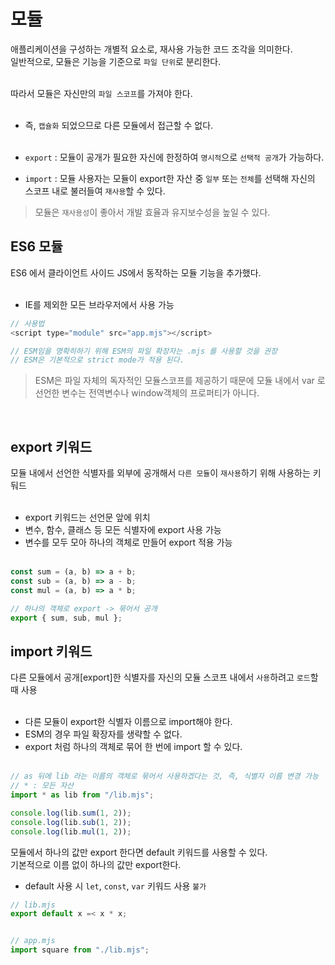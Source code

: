

# 모듈

애플리케이션을 구성하는 개별적 요소로, 재사용 가능한 코드 조각을 의미한다.<br>
일반적으로, 모듈은 기능을 기준으로 `파일 단위`로 분리한다.<br><br>

따라서 모듈은 자신만의 `파일 스코프`를 가져야 한다.<br><br>

- 즉, `캡슐화` 되었으므로 다른 모듈에서 접근할 수 없다.<br><br>

- `export` : 모듈이 공개가 필요한 자신에 한정하여 `명시적`으로 `선택적 공개`가 가능하다.<br>
- `import` : 모듈 사용자는 모듈이 export한 자산 중 `일부` 또는 `전체`를 선택해 자신의 스코프 내로 불러들여 `재사용`할 수 있다.<br>


> 모듈은 `재사용성`이 좋아서 개발 효율과 유지보수성을 높일 수 있다.<br>

## ES6 모듈

ES6 에서 클라이언트 사이드 JS에서 동작하는 모듈 기능을 추가했다.<br><br>

- IE를 제외한 모든 브라우저에서 사용 가능<br>

```JavaScript
// 사용법
<script type="module" src="app.mjs"></script>

// ESM임을 명확히하기 위해 ESM의 파일 확장자는 .mjs 를 사용할 것을 권장
// ESM은 기본적으로 strict mode가 적용 된다.
```

> ESM은 파일 자체의 독자적인 모듈스코프를 제공하기 때문에 모듈 내에서 var 로 선언한 변수는 전역변수나 window객체의 프로퍼티가 아니다.

<br>

## export 키워드

모듈 내에서 선언한 식별자를 외부에 공개해서 `다른 모듈`이 `재사용`하기 위해 사용하는 키둬드<br><br>

- export 키워드는 선언문 앞에 위치<br>
- 변수, 함수, 클래스 등 모든 식별자에 export 사용 가능<br>
- 변수를 모두 모아 하나의 객체로 만들어 export 적용 가능<br><br>

```JavaScript
const sum = (a, b) => a + b;
const sub = (a, b) => a - b;
const mul = (a, b) => a * b;

// 하나의 객체로 export -> 묶어서 공개
export { sum, sub, mul };
```

## import 키워드

다른 모듈에서 공개[export]한 식별자를 자신의 모듈 스코프 내에서 `사용`하려고 `로드`할 때 사용<br><br>

- 다른 모듈이 export한 식별자 이름으로 import해야 한다.<br>
- ESM의 경우 파일 확장자를 생략할 수 없다.<br>
- export 처럼 하나의 객체로 묶어 한 번에 import 할 수 있다.<br><br>

```JavaScript
// as 뒤에 lib 라는 이름의 객체로 묶어서 사용하겠다는 것, 즉, 식별자 이름 변경 가능
// * : 모든 자산
import * as lib from "/lib.mjs";

console.log(lib.sum(1, 2));
console.log(lib.sub(1, 2));
console.log(lib.mul(1, 2));
```

모듈에서 하나의 값만 export 한다면 default 키워드를 사용할 수 있다.<br>
기본적으로 이름 없이 하나의 값만 export한다.<br>

- default 사용 시 `let`, `const`, `var` 키워드 사용 `불가` <br>
```JavaScript
// lib.mjs
export default x =< x * x;


// app.mjs
import square from "./lib.mjs";
```





















